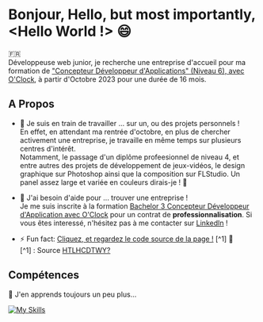 # Bonjour, Hello, but most importantly, <Hello World !> 😄

:fr: <br> 
Développeuse web junior, je recherche une entreprise d'accueil pour ma formation de ["Concepteur Développeur d'Applications" (Niveau 6), avec O'Clock](https://oclock.io/formations/alternance), à partir d'Octobre 2023 pour une durée de 16 mois. 

## A Propos

 - 🔭 Je suis en train de travailler
  ... sur un, ou des projets personnels ! 
    <br> En effet, en attendant ma rentrée d'octobre, en plus de chercher activement une entreprise, je travaille en même temps sur plusieurs centres d'intérêt. <br> Notamment, le passage d'un diplôme profeesionnel de niveau 4, et entre autres des projets de développement de jeux-vidéos, le design graphique sur Photoshop ainsi que la composition sur FLStudio. Un panel assez large et variée en couleurs dirais-je ! :rainbow:
    
- 🤔 J'ai besoin d'aide pour
... trouver une entreprise !
<br> Je me suis inscrite à la formation [Bachelor 3 Concepteur Développeur d'Application avec O'Clock](https://oclock.io/blog/7164/guide-pratique-de-lalternance-pour-les-entreprises) pour un contrat de **professionnalisation**. Si vous êtes interessé, n'hésitez pas à me contacter sur [LinkedIn](https://www.linkedin.com/in/cmalkoc) !

- ⚡ Fun fact: 
[Cliquez, et regardez le code source de la page !](https://hasthelargehadroncolliderdestroyedtheworldyet.com/) [^1] :rabbit: <br>
[^1] : Source [HTLHCDTWY?](https://twitter.com/htlhcdtwy)

## Compétences 

🌱 J'en apprends toujours un peu plus...

[![My Skills](https://skillicons.dev/icons?i=js,html,css,php,git,mysql,visualstudio,vscode,symfony,netlify,linux,docker)](https://skillicons.dev)




<!--
**lakelylake/lakelylake** is a ✨ _special_ ✨ repository because its `README.md` (this file) appears on your GitHub profile.

Here are some ideas to get you started:

- 🔭 I’m currently working on ...
- 🌱 I’m currently learning ...
- 👯 I’m looking to collaborate on ...
- 🤔 I’m looking for help with ...
- 💬 Ask me about ...
- 📫 How to reach me: ...
- 😄 Pronouns: ...
- ⚡ Fun fact: ...
-->
